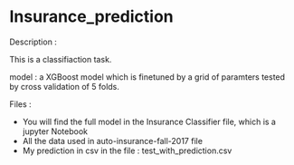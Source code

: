 # Insurance_prediction

Description : 

This is a classifiaction task.

model : a XGBoost model which is finetuned by a grid of paramters tested by cross validation of 5 folds.

Files : 

- You will find the full model in the Insurance Classifier file, which is a jupyter Notebook
- All the data used in auto-insurance-fall-2017 file
- My prediction in csv in the file : test_with_prediction.csv
